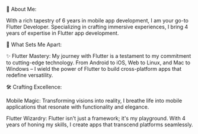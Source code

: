 🚀 About Me:

With a rich tapestry of 6 years in mobile app development, I am your go-to Flutter Developer. Specializing in crafting immersive experiences, I bring 4 years of expertise in Flutter app development.

📱 What Sets Me Apart:

✨ Flutter Mastery: My journey with Flutter is a testament to my commitment to cutting-edge technology. From Android to iOS, Web to Linux, and Mac to Windows – I wield the power of Flutter to build cross-platform apps that redefine versatility.

🛠️ Crafting Excellence:

Mobile Magic: Transforming visions into reality, I breathe life into mobile applications that resonate with functionality and elegance.

Flutter Wizardry: Flutter isn't just a framework; it's my playground. With 4 years of honing my skills, I create apps that transcend platforms seamlessly.

<!---
siddhesh-gravityer/siddhesh-gravityer is a ✨ special ✨ repository because its `README.md` (this file) appears on your GitHub profile.
You can click the Preview link to take a look at your changes.
--->
